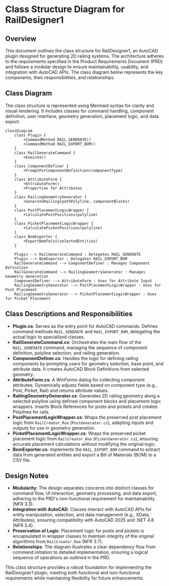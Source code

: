 # Class Structure Diagram for RailDesigner1

## Overview
This document outlines the class structure for RailDesigner1, an AutoCAD plugin designed for generating 2D railing systems. The architecture adheres to the requirements specified in the Product Requirements Document (PRD) and follows a modular design to ensure maintainability, usability, and integration with AutoCAD APIs. The class diagram below represents the key components, their responsibilities, and relationships.

## Class Diagram
The class structure is represented using Mermaid syntax for clarity and visual rendering. It includes classes for command handling, component definition, user interface, geometry generation, placement logic, and data export.

```mermaid
classDiagram
    class Plugin {
        +CommandMethod RAIL_GENERATE()
        +CommandMethod RAIL_EXPORT_BOM()
    }
    class RailGenerateCommand {
        +Execute()
    }
    class ComponentDefiner {
        +PromptForComponentDefinition(componentType)
    }
    class AttributeForm {
        +AttributeForm()
        +Properties for Attributes
    }
    class RailingGeometryGenerator {
        +GenerateRailing(pathPolyline, componentBlocks)
    }
    class PostPlacementLogicWrapper {
        +CalculatePostPositions(polyline)
    }
    class PicketPlacementLogicWrapper {
        +CalculatePicketPositions(polyline)
    }
    class BomExporter {
        +ExportBomToCsv(selectedEntities)
    }

    Plugin --> RailGenerateCommand : Delegates RAIL_GENERATE
    Plugin --> BomExporter : Delegates RAIL_EXPORT_BOM
    RailGenerateCommand --> ComponentDefiner : Manages Component Definition
    RailGenerateCommand --> RailingGeometryGenerator : Manages Geometry Generation
    ComponentDefiner --> AttributeForm : Uses for Attribute Input
    RailingGeometryGenerator --> PostPlacementLogicWrapper : Uses for Post Placement
    RailingGeometryGenerator --> PicketPlacementLogicWrapper : Uses for Picket Placement
```

## Class Descriptions and Responsibilities

- **Plugin.cs**: Serves as the entry point for AutoCAD commands. Defines command methods `RAIL_GENERATE` and `RAIL_EXPORT_BOM`, delegating the actual logic to specialized classes.
- **RailGenerateCommand.cs**: Orchestrates the main flow of the `RAIL_GENERATE` command, managing the sequence of component definition, polyline selection, and railing generation.
- **ComponentDefiner.cs**: Handles the logic for defining railing components by prompting users for geometry selection, base point, and attribute data. It creates AutoCAD Block Definitions from selected geometry.
- **AttributeForm.cs**: A WinForms dialog for collecting component attributes. Dynamically adjusts fields based on component type (e.g., Post, Picket, Rail) and returns attribute values.
- **RailingGeometryGenerator.cs**: Generates 2D railing geometry along a selected polyline using defined component blocks and placement logic wrappers. Inserts Block References for posts and pickets and creates Polylines for rails.
- **PostPlacementLogicWrapper.cs**: Wraps the preserved post placement logic from `RailCreator_Roo` (`PostGenerator.cs`), adapting inputs and outputs for use in geometry generation.
- **PicketPlacementLogicWrapper.cs**: Wraps the preserved picket placement logic from `RailCreator_Roo` (`PicketGenerator.cs`), ensuring accurate placement calculations without modifying the original logic.
- **BomExporter.cs**: Implements the `RAIL_EXPORT_BOM` command to extract data from generated entities and export a Bill of Materials (BOM) to a CSV file.

## Design Notes
- **Modularity**: The design separates concerns into distinct classes for command flow, UI interaction, geometry processing, and data export, adhering to the PRD's non-functional requirement for maintainability (NFR 3.3).
- **Integration with AutoCAD**: Classes interact with AutoCAD APIs for entity manipulation, selection, and data management (e.g., XData, Attributes), ensuring compatibility with AutoCAD 2025 and .NET 4.8 (NFR 3.4).
- **Preservation of Logic**: Placement logic for posts and pickets is encapsulated in wrapper classes to maintain integrity of the original algorithms from `RailCreator_Roo` (NFR 3.7).
- **Relationships**: The diagram illustrates a clear dependency flow from command initiation to detailed implementation, ensuring a logical sequence of operations as outlined in the PRD.

This class structure provides a robust foundation for implementing the RailDesigner1 plugin, meeting both functional and non-functional requirements while maintaining flexibility for future enhancements.